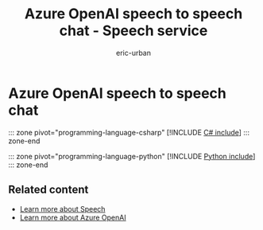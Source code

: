 ﻿---
title: "Azure OpenAI speech to speech chat - Speech service"
titleSuffix: Azure AI services
description: In this how-to guide, use Speech to converse with Azure OpenAI. Speech recognizes audio, sends it to Azure OpenAI, and synthesizes speech responses.
author: eric-urban
manager: nitinme
ms.service: azure-ai-speech
ms.custom: build-2023, build-2023-dataai, devx-track-python
ms.topic: how-to
ms.date: 3/10/2025
ms.author: eur
zone_pivot_groups: programming-languages-csharp-python
keywords: speech to text, openai
#customer intent: As a developer, I want to create a voice-based chat system to talk to the Azure OpenAI application I host through Azure to simplify AI interactions.
---

# Azure OpenAI speech to speech chat

::: zone pivot="programming-language-csharp"
[!INCLUDE [C# include](./includes/quickstarts/openai-speech/csharp.md)]
::: zone-end

::: zone pivot="programming-language-python"
[!INCLUDE [Python include](./includes/quickstarts/openai-speech/python.md)]
::: zone-end

## Related content

- [Learn more about Speech](overview.md)
- [Learn more about Azure OpenAI](../../ai-foundry/openai/overview.md)
